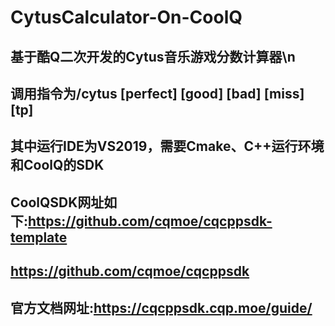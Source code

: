 # CytusCalculator-On-CoolQ
## 基于酷Q二次开发的Cytus音乐游戏分数计算器\n
## 调用指令为/cytus [perfect] [good] [bad] [miss] [tp]
## 其中运行IDE为VS2019，需要Cmake、C++运行环境和CoolQ的SDK
## CoolQSDK网址如下:https://github.com/cqmoe/cqcppsdk-template
##                https://github.com/cqmoe/cqcppsdk
## 官方文档网址:https://cqcppsdk.cqp.moe/guide/
